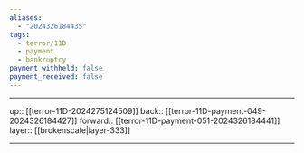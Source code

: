 ```yaml
---
aliases:
  - "2024326184435"
tags:
  - terror/11D
  - payment
  - bankruptcy
payment_withheld: false
payment_received: false
---
```




***

up:: [[terror-11D-2024275124509]]
back:: [[terror-11D-payment-049-2024326184427]]
forward:: [[terror-11D-payment-051-2024326184441]]
layer:: [[brokenscale|layer-333]]

***
